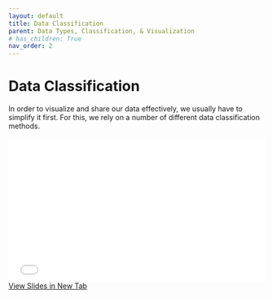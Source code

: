 ```yaml
---
layout: default
title: Data Classification
parent: Data Types, Classification, & Visualization
# has_children: True
nav_order: 2
---
```


# Data Classification

In order to visualize and share our data effectively, we usually have to simplify it first.  For this, we rely on a number of different data classification methods.


<div style="overflow: hidden;
  padding-top: 56.25%;
  position: relative">
  <iframe src="content/Classification.html" title="Processes" scrolling="no" frameborder="0"
    style="border: 0;
   height: 100%;
   left: 0;
   position: absolute;
   top: 0;
   width: 100%;">
   <p>Your browser does not support iframes.</p>
 </iframe>
</div>
<a href="content/Classification.html" target="_blank">View Slides in New Tab</a>

